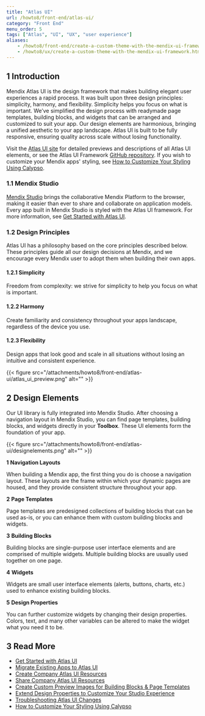 ```yaml
---
title: "Atlas UI"
url: /howto8/front-end/atlas-ui/
category: "Front End"
menu_order: 5
tags: ["Atlas", "UI", "UX", "user experience"]
aliases:
    - /howto8/front-end/create-a-custom-theme-with-the-mendix-ui-framework.html
    - /howto8/ux/create-a-custom-theme-with-the-mendix-ui-framework.html
---
```


## 1 Introduction

Mendix Atlas UI is the design framework that makes building elegant user experiences a rapid process. It was built upon three design principles: simplicity, harmony, and flexibility. Simplicity helps you focus on what is important. We’ve simplified the design process with readymade page templates, building blocks, and widgets that can be arranged and customized to suit your app. Our design elements are harmonious, bringing a unified aesthetic to your app landscape. Atlas UI is built to be fully responsive, ensuring quality across scale without losing functionality. 

Visit the [Atlas UI site](https://atlas2.mendix.com/) for detailed previews and descriptions of all Atlas UI elements, or see the Atlas UI Framework [GitHub repository](https://github.com/mendix/Atlas-UI-Framework). If you wish to customize your Mendix apps' styling, see [How to Customize Your Styling Using Calypso](/howto8/front-end/calypso/).

### 1.1 Mendix Studio

[Mendix Studio](/studio8/) brings the collaborative Mendix Platform to the browser, making it easier than ever to share and collaborate on application models. Every app built in Mendix Studio is styled with the Atlas UI framework. For more information, see [Get Started with Atlas UI](/howto8/front-end/get-started-with-atlasui/). 

### 1.2 Design Principles

Atlas UI has a philosophy based on the core principles described below. These principles guide all our design decisions at Mendix, and we encourage every Mendix user to adopt them when building their own apps.

#### 1.2.1 Simplicity

Freedom from complexity: we strive for simplicity to help you focus on what is important.

#### 1.2.2 Harmony

Create familiarity and consistency throughout your apps landscape, regardless of the device you use.

#### 1.2.3 Flexibility

Design apps that look good and scale in all situations without losing an intuitive and consistent experience.

{{< figure src="/attachments/howto8/front-end/atlas-ui/atlas_ui_preview.png" alt="" >}}

## 2 Design Elements

Our UI library is fully integrated into Mendix Studio. After choosing a navigation layout in Mendix Studio, you can find page templates, building blocks, and widgets directly in your **Toolbox**. These UI elements form the foundation of your app.

{{< figure src="/attachments/howto8/front-end/atlas-ui/designelements.png" alt="" >}}

**1** **Navigation Layouts**

When building a Mendix app, the first thing you do is choose a navigation layout. These layouts are the frame within which your dynamic pages are housed, and they provide consistent structure throughout your app.

**2** **Page Templates**

Page templates are predesigned collections of building blocks that can be used as-is, or you can enhance them with custom building blocks and widgets.

**3** **Building Blocks**

Building blocks are single-purpose user interface elements and are comprised of multiple widgets. Multiple building blocks are usually used together on one page.

**4** **Widgets**

Widgets are small user interface elements (alerts, buttons, charts, etc.) used to enhance existing building blocks.

**5** **Design Properties**

You can further customize widgets by changing their design properties. Colors, text, and many other variables can be altered to make the widget what you need it to be. 

## 3 Read More

* [Get Started with Atlas UI](/howto8/front-end/get-started-with-atlasui/)
* [Migrate Existing Apps to Atlas UI](/howto8/front-end/migrate-existing-projects-to-atlasui/)
* [Create Company Atlas UI Resources](/howto8/front-end/create-company-atlas-ui-resources/)
* [Share Company Atlas UI Resources](/howto8/front-end/share-company-atlas-ui-resources/)
* [Create Custom Preview Images for Building Blocks & Page Templates](/howto8/front-end/create-custom-preview-images-for-building-blocks-and-page-templates/)
* [Extend Design Properties to Customize Your Studio Experience](/howto8/front-end/extend-design-properties-to-customize/)
* [Troubleshooting Atlas UI Changes](/refguide8/migration-atlas/)
* [How to Customize Your Styling Using Calypso](/howto8/front-end/calypso/)
